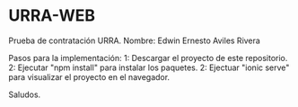# URRA-WEB

Prueba de contratación URRA.
Nombre: Edwin Ernesto Aviles Rivera

Pasos para la implementación:
1: Descargar el proyecto de este repositorio.
2: Ejecutar "npm install" para instalar los paquetes.
2: Ejectuar "ionic serve" para visualizar el proyecto en el navegador.

Saludos.
